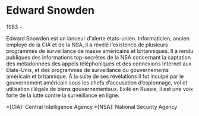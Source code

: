 # Edward Snowden

1983 –

Edward Snowden est un lanceur d'alerte états-unien. Informaticien, ancien employé de la CIA et de la NSA, il a révélé l'existence de plusieurs programmes de surveillance de masse américains et britanniques. Il a rendu publiques des informations top-secrètes de la NSA concernant la captation des métadonnées des appels téléphoniques et des connexions Internet aux États-Unis, et des programmes de surveillance du gouvernements américain et britannique. À la suite de ses révélations il fut inculpé par le gouvernement américain sous les chefs d’accusation d’espionnage, vol et utilisation illégale de biens gouvernementaux. Exilé en Russie, il est une voix forte de la lutte contre la surveillance en ligne.

*[CIA]: Central Intelligence Agency
*[NSA]: National Security Agency 